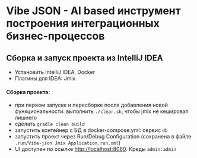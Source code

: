 # Vibe JSON - AI based инструмент построения интеграционных бизнес-процессов

## Сборка и запуск проекта из IntelliJ IDEA

- Установить IntelliJ IDEA, Docker
- Плагины для IDEA: Jmix

#### Сборка проекта:
- при первом запуске и пересборке после добавления новой функциональности: выполнить `./clear.sh`, чтобы jmix не кешировал лишнего
- сделать `gradle clean build`
- запустить контейнер с БД в docker-compose.yml: сервис `db`
- запустить проект через Run/Debug Configuration (сохранена в файле `.run/Vibe-json Jmix Application.run.xml`)
- UI доступен по ссылке [http://localhost:8080](http://localhost:8080). Креды `admin:admin`